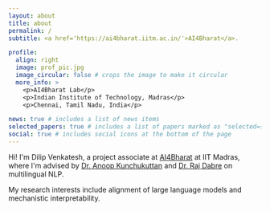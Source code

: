 ```yaml
---
layout: about
title: about
permalink: /
subtitle: <a href='https://ai4bharat.iitm.ac.in/'>AI4Bharat</a>.

profile:
  align: right
  image: prof_pic.jpg
  image_circular: false # crops the image to make it circular
  more_info: >
    <p>AI4Bharat Lab</p>
    <p>Indian Institute of Technology, Madras</p>
    <p>Chennai, Tamil Nadu, India</p>

news: true # includes a list of news items
selected_papers: true # includes a list of papers marked as "selected={true}"
social: true # includes social icons at the bottom of the page
---
```

Hi! I'm Dilip Venkatesh, a project associate at [AI4Bharat](https://ai4bharat.iitm.ac.in/) at IIT Madras, where I'm advised by [Dr. Anoop Kunchukuttan](https://anoopk.in/) and [Dr. Raj Dabre](https://prajdabre.github.io/) on multilingual NLP.

My research interests include alignment of large language models and mechanistic interpretability. 
